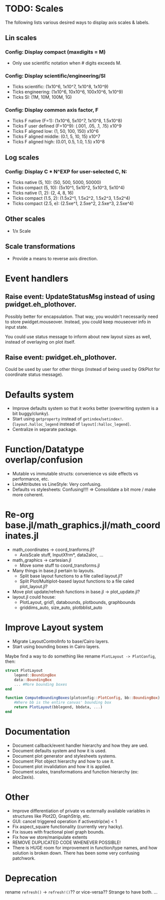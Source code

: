 # TODO: Scales

The following lists various desired ways to display axis scales & labels.

## Lin scales

### Config: Display compact (maxdigits = M)
 - Only use scientific notation when # digits exceeds M.

### Config: Display scientific/engineering/SI
 - Ticks scientific: (1x10^6, 1x10^7, 1x10^8, 1x10^9)
 - Ticks engineering: (1x10^6, 10x10^6, 100x10^6, 1x10^9)
 - Ticks SI: (1M, 10M, 100M, 1G)

### Config: Display common axis factor, F
 - Ticks F native (F=1): (1x10^6, 5x10^7, 1x10^8, 1.5x10^8)
 - Ticks F user defined (F=10^9): (.001, .05, .1, .15) x10^9
 - Ticks F aligned low: (1, 50, 100, 150) x10^6
 - Ticks F aligned middle: (0.1, 5, 10, 15) x10^7
 - Ticks F aligned high: (0.01, 0.5, 1.0, 1.5) x10^8

## Log scales

### Config: Display C * N^EXP for user-selected C, N:
 - Ticks native (5, 10): (50, 500, 5000, 50000)
 - Ticks compact (5, 10): (5x10^1, 5x10^2, 5x10^3, 5x10^4)
 - Ticks native (1, 2): (2, 4, 8, 16)
 - Ticks compact (1.5, 2): (1.5x2^1, 1.5x2^2, 1.5x2^3, 1.5x2^4)
 - Ticks compact (2.5, e): (2.5xe^1, 2.5xe^2, 2.5xe^3, 2.5xe^4)

## Other scales

 - 1/x Scale

## Scale transformations

 - Provide a means to reverse axis direction.

# Event handlers

## Raise event: UpdateStatusMsg instead of using pwidget.eh_plothover.
Possibly better for encapsulation. That way, you wouldn't necessarily need to store pwidget.mouseover.
Instead, you could keep mouseover info in input state.

You could use status message to inform about new layout sizes as well, instead of overlaying on plot itself.

## Raise event: pwidget.eh_plothover.
Could be used by user for other things (instead of being used by GtkPlot for coordinate status message).

# Defaults system
 - Improve defaults system so that it works better (overwriting system is a bit buggy/clunky).
 - Start using `getproperty` instead of `getindex`/`setindex!`. (`layout.halloc_legend` instead of `layout[:halloc_legend]`.
 - Centralize in separate package.

# Function/Datatype overlap/confusion

 - Mutable vs immutable structs: convenience vs side effects vs performance, etc.
 - LineAttributes vs LineStyle: Very confusing.
 - Defaults vs stylesheets: Confusing!!!! => Consolidate a bit more / make more coherent.

# Re-org base.jl/math_graphics.jl/math_coordinates.jl
 - math_coordinates -> coord_tranforms.jl?
   - AxisScale stuff, InputXfrm*, data2aloc, ...
 - math_graphics -> cartesian.jl
   - Move some stuff to coord_transforms.jl
 - Many things in base.jl pertain to layouts.
   - Split base layout functions to a file called layout.jl?
   - Split Plot/Multiplot-based layout functions to a file caled plot_layout.jl?
 - Move plot update/refresh functions in base.jl -> plot_update.jl?
 - layout.jl could house:
   - PlotLayout, grid1, databounds, plotbounds, graphbounds
   - griddims_auto, size_auto, plotbblist_auto

# Improve Layout system
 - Migrate LayoutControlInfo to base/Cairo layers.
 - Start using bounding boxes in Cairo layers.

Maybe find a way to do something like rename `PlotLayout -> PlotConfig`, then:
```julia
struct PlotLayout
	legend::BoundingBox
	data::BoundingBox
	... #More bounding boxes
end

function ComputeBoundingBoxes(plotconfig::PlotConfig, bb::BoundingBox)
	#Where bb is the entire canvas' bounding box
	return PlotLayout(bblegend, bbdata, ...)
end
```

# Documentation

 - Document callback/event handler hierarchy and how they are ued.
 - Document defaults system and how it is used.
 - Document plot generator and stylesheets systems.
 - Document Plot object hierarchy and how to use it.
 - Document plot invalidation and how it is applied.
 - Document scales, transformations and function hierarchy (ex: aloc2axis).

# Other

 - Improve differentiation of private vs externally available variables in structures like Plot2D, GraphStrip, etc.
 - GUI: cancel triggered operation if activestrip(w) < 1
 - Fix aspect_square functionality (currently very hacky).
 - Fix issues with fractional pixel graph bounds.
 - Fix how we store/manipulate extents
 - REMOVE DUPLICATED CODE WHENEVER POSSIBLE!
 - There is HUGE room for improvement in function/type names, and how solution is broken down. There has been some very confusing patchwork.

# Deprecation
rename `refresh()` -> `refresh!()`?? or vice-versa?? Strange to have both.
...
